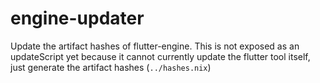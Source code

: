 # engine-updater
Update the artifact hashes of flutter-engine. This is not exposed as an updateScript yet because it cannot currently update
the flutter tool itself, just generate the artifact hashes (`../hashes.nix`)
